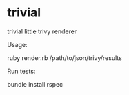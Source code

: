 # trivial
trivial little trivy renderer

Usage: 

ruby render.rb /path/to/json/trivy/results

Run tests: 

bundle install
rspec
